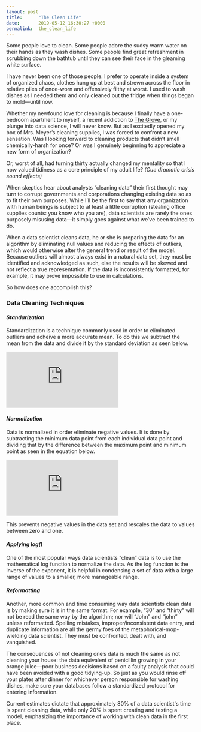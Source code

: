 ```yaml
---
layout: post
title:      "The Clean Life"
date:       2019-05-12 16:30:27 +0000
permalink:  the_clean_life
---
```



Some people love to clean. Some people adore the sudsy warm water on their hands as they wash dishes. Some people find great refreshment in scrubbing down the bathtub until they can see their face in the gleaming white surface. 

I have never been one of those people. I prefer to operate inside a system of organized chaos, clothes hung up at best and strewn across the floor in relative piles of once-worn and offensively filthy at worst. I used to wash dishes as I needed them and only cleaned out the fridge when things began to mold—until now.

Whether my newfound love for cleaning is because I finally have a one-bedroom apartment to myself, a recent addiction to [The Grove](https://www.grove.co/referrer/48888912/), or my plunge into data science, I will never know. But as I excitedly opened my box of Mrs. Meyer’s cleaning supplies, I was forced to confront a new sensation. Was I looking forward to cleaning products that didn’t smell chemically-harsh for once? Or was I genuinely beginning to appreciate a new form of organization?

Or, worst of all, had turning thirty actually changed my mentality so that I now valued tidiness as a core principle of my adult life? *(Cue dramatic crisis sound effects)*

When skeptics hear about analysts “cleaning data” their first thought may turn to corrupt governments and corporations changing existing data so as to fit their own purposes. While I’ll be the first to say that any organization with human beings is subject to at least a little corruption (stealing office supplies counts: you know who you are), data scientists are rarely the ones purposely misusing data—it simply goes against what we’ve been trained to do. 

When a data scientist cleans data, he or she is preparing the data for an algorithm by eliminating null values and reducing the effects of outliers, which would otherwise alter the general trend or result of the model. Because outliers will almost always exist in a natural data set, they must be identified and acknowledged as such, else the results will be skewed and not reflect a true representation.  If the data is inconsistently formatted, for example, it may prove impossible to use in calculations.

So how does one accomplish this?

### **Data Cleaning Techniques**

#### *Standarization*
Standardization is a technique commonly used in order to eliminated outliers and acheive a more accurate mean. To do this we subtract the mean from the data and divide it by the standard deviation as seen below.

![](https://www.dropbox.com/s/y5lpjgwx9tbpprd/Xstand.tex?dl=0)

#### *Normalization*
Data is normalized in order eliminate negative values. It is done by subtracting the minimum data point from each individual data point and dividing that by the difference between the maximum point and minimum point as seen in the equation below.

![](https://www.dropbox.com/s/9v1jw5aebg9cmx8/Xnorm.tex?dl=0)

This prevents negative values in the data set and rescales the data to values between zero and one.

#### *Applying log()*
One of the most popular ways data scientists “clean” data is to use the mathematical log function to normalize the data. As the log function is the inverse of the exponent, it is helpful in condensing a set of data with a large range of values to a smaller, more manageable range.

#### *Reformatting*
Another, more common and time consuming way data scientists clean data is by making sure it is in the same format. For example, “30” and “thirty” will not be read the same way by the algorithm; nor will “John” and “john” unless reformatted. Spelling mistakes, improper/inconsistent data entry, and duplicate information are all the germy foes of the metaphorical-mop-wielding data scientist. They must be confronted, dealt with, and vanquished. 


The consequences of not cleaning one’s data is much the same as not cleaning your house: the data equivalent of penicillin growing in your orange juice—poor business decisions based on a faulty analysis that could have been avoided with a good tidying-up. So just as you would rinse off your plates after dinner for whichever person responsible for washing dishes, make sure your databases follow a standardized protocol for entering information. 

Current estimates dictate that approximately 80% of a data scientist's time is spent cleaning data, while only 20% is spent creating and testing a model, emphasizing the importance of working with clean data in the first place.
